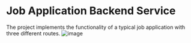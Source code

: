 # Job Application Backend Service

The project implements the functionality of a typical job application with three different routes.
![image](https://github.com/kdotambuj/job-application/assets/72080288/43fc6edb-dc1d-41ae-82d8-e82a06b81d6a)

